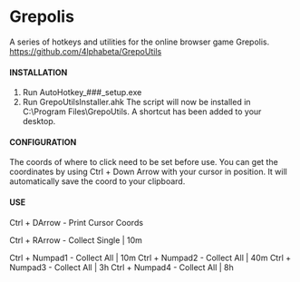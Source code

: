 # Grepolis
A series of hotkeys and utilities for the online browser game Grepolis.
https://github.com/4lphabeta/GrepoUtils


#### INSTALLATION ####
1. Run AutoHotkey_###_setup.exe
2. Run GrepoUtilsInstaller.ahk
The script will now be installed in C:\Program Files\GrepoUtils.
A shortcut has been added to your desktop.

#### CONFIGURATION ####
The coords of where to click need to be set before use.
You can get the coordinates by using Ctrl + Down Arrow with your cursor in position.
It will automatically save the coord to your clipboard.



#### USE ####
Ctrl + DArrow - Print Cursor Coords

Ctrl + RArrow - Collect Single |   10m

Ctrl + Numpad1 - Collect All   |   10m
Ctrl + Numpad2 - Collect All   |   40m
Ctrl + Numpad3 - Collect All   |   3h
Ctrl + Numpad4 - Collect All   |   8h

